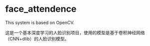 # face_attendence
This system is based on OpenCV.

这是一个基本深度学习的人脸识别项目，使用的模型是基于卷积神经网络（CNN+dlib）的人脸识别模型。


